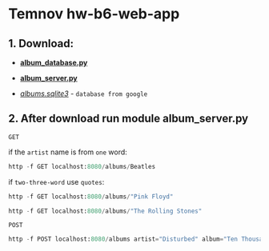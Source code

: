 # Temnov hw-b6-web-app

## 1. Download:

- [**album_database.py**](https://github.com/victortemnov/music-album/blob/master/album_database.py)

- [**album_server.py**](https://github.com/victortemnov/music-album/blob/master/album_server.py)

- [*albums.sqlite3*](https://drive.google.com/file/d/1KHKrio-StI9jVIVgJH1EKaObpAFzRx25/view)  - `database from google`

## 2. After download run module **album_server.py**

`GET`

if the `artist` name is from `one` word:

```python
http -f GET localhost:8080/albums/Beatles
```

if `two-three-word` use `quotes`:

```python
http -f GET localhost:8080/albums/"Pink Floyd"
```

```python
http -f GET localhost:8080/albums/"The Rolling Stones"
```

`POST`

```python
http -f POST localhost:8080/albums artist="Disturbed" album="Ten Thousand Fists" genre="Alternative" year="2005"
```

